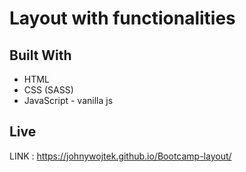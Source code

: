 # Layout with functionalities

## Built With

* HTML
* CSS (SASS)
* JavaScript - vanilla js

## Live

LINK : https://johnywojtek.github.io/Bootcamp-layout/



